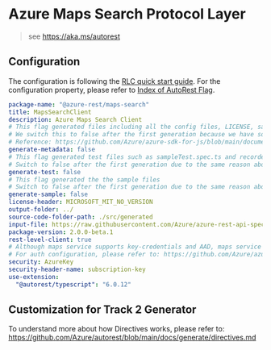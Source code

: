 # Azure Maps Search Protocol Layer

> see <https://aka.ms/autorest>

## Configuration

The configuration is following the [RLC quick start guide](https://github.com/Azure/azure-sdk-for-js/blob/main/documentation/RLC-Swagger-quickstart.md).
For the configuration property, please refer to [Index of AutoRest Flag](https://github.com/Azure/autorest/blob/main/docs/generate/flags.md).

```yaml
package-name: "@azure-rest/maps-search"
title: MapsSearchClient
description: Azure Maps Search Client
# This flag generated files including all the config files, LICENSE, sample.env, and package.json.
# We switch this to false after the first generation because we have some manual changes in these files and don't want them get overwrite.
# Reference: https://github.com/Azure/azure-sdk-for-js/blob/main/documentation/RLC-quickstart.md#how-to-generate-rlc
generate-metadata: false
# This flag generated test files such as sampleTest.spec.ts and recordedClient.ts.
# Switch to false after the first generation due to the same reason above.
generate-test: false
# This flag generated the the sample files
# Switch to false after the first generation due to the same reason above.
generate-sample: false
license-header: MICROSOFT_MIT_NO_VERSION
output-folder: ../
source-code-folder-path: ./src/generated
input-file: https://raw.githubusercontent.com/Azure/azure-rest-api-specs/main/specification/maps/data-plane/Search/stable/2023-06-01/search.json
package-version: 2.0.0-beta.1
rest-level-client: true
# Although maps service supports key-credentials and AAD, maps service requires header "ms-x-client-id", which is different from the standard AAD, so we don't generate AAD code and implement ourselves.
# For auth configuration, please refer to: https://github.com/Azure/azure-sdk-for-js/blob/main/documentation/RLC-quickstart.md#how-to-configure-authentication
security: AzureKey
security-header-name: subscription-key
use-extension:
  "@autorest/typescript": "6.0.12"
```

## Customization for Track 2 Generator

To understand more about how Directives works, please refer to: <https://github.com/Azure/autorest/blob/main/docs/generate/directives.md>
